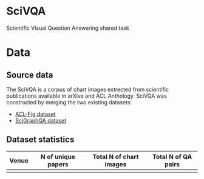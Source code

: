 # SciVQA
Scientific Visual Question Answering shared task

# Data

## Source data

The SciVQA is a corpus of chart images extrected from scientific publications available in arXive and ACL Anthology. SciVQA was constructed by merging the two existing datasets:
* [ACL-Fig dataset](https://huggingface.co/datasets/citeseerx/ACL-fig)
* [SciGraphQA dataset](https://huggingface.co/datasets/alexshengzhili/SciGraphQA-295K-train?row=0)

## Dataset statistics

| Venue | N of unique papers | Total N of chart images | Total N of QA pairs | 
|-------|--------------------|-------------------------|---------------------|
|       |                    |                         |                     | 

